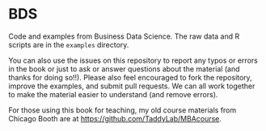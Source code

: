 # BDS
Code and examples from Business Data Science.  The raw data and R scripts are in the `examples` directory.  

You can also use the issues on this repository to report any typos or errors in the book or just to ask or answer questions about the material (and thanks for doing so!!).  Please also feel encouraged to fork the repository, improve the examples, and submit pull requests.  We can all work together to make the material easier to understand (and remove errors).

For those using this book for teaching, my old course materials from Chicago Booth are at https://github.com/TaddyLab/MBAcourse.
